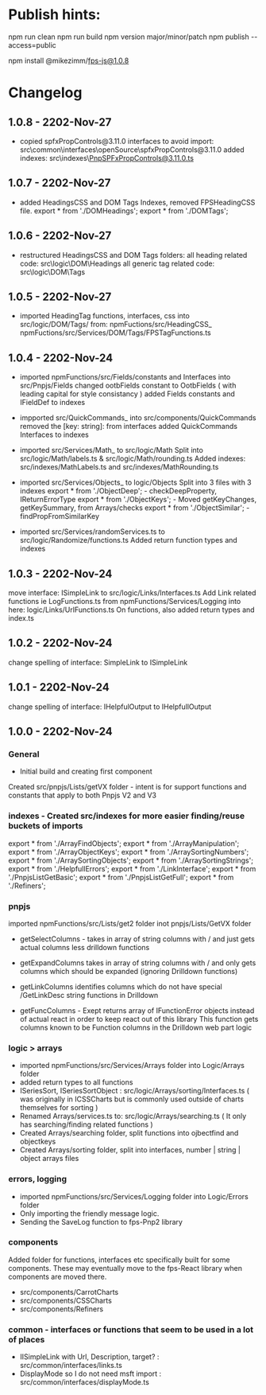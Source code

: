 # Publish hints:

npm run clean
npm run build
npm version major/minor/patch
npm publish --access=public

npm install @mikezimm/fps-js@1.0.8



# Changelog
## 1.0.8 - 2202-Nov-27
- copied spfxPropControls\@3.11.0 interfaces to avoid import:  src\common\interfaces\openSource\spfxPropControls\@3.11.0
    added indexes:  src\indexes\PnpSPFxPropControls@3.11.0.ts

## 1.0.7 - 2202-Nov-27
- added HeadingsCSS and DOM Tags Indexes, removed FPSHeadingCSS file.
    export * from './DOMHeadings';
    export * from './DOMTags';

## 1.0.6 - 2202-Nov-27
- restructured HeadingsCSS and DOM Tags folders:
  all heading related code:  src\logic\DOM\Headings
  all generic tag related code:  src\logic\DOM\Tags

## 1.0.5 - 2202-Nov-27
- imported HeadingTag functions, interfaces, css into src/logic/DOM/Tags/ from:
    npmFuctions/src/HeadingCSS_
    npmFuctions/src/Services/DOM/Tags/FPSTagFunctions.ts


## 1.0.4 - 2202-Nov-24
- imported npmFunctions/src/Fields/constants and Interfaces into src/Pnpjs/Fields
    changed ootbFields constant to OotbFields ( with leading capital for style consistancy )
    added Fields constants and IFieldDef to indexes

- impported src/QuickCommands_ into src/components/QuickCommands
    removed the [key: string]: from interfaces
    added QuickCommands Interfaces to indexes

- imported src/Services/Math_ to src/logic/Math
    Split into src/logic/Math/labels.ts & src/logic/Math/rounding.ts
    Added indexes: src/indexes/MathLabels.ts and src/indexes/MathRounding.ts

- imported src/Services/Objects_ to logic/Objects
    Split into 3 files with 3 indexes
    export * from './ObjectDeep'; - checkDeepProperty, IReturnErrorType
    export * from './ObjectKeys'; - Moved getKeyChanges, getKeySummary, from Arrays/checks
    export * from './ObjectSimilar'; - findPropFromSimilarKey

- imported src/Services/randomServices.ts to src/logic/Randomize/functions.ts
    Added return function types and indexes

## 1.0.3 - 2202-Nov-24
  move interface:  ISimpleLink to src/logic/Links/Interfaces.ts
  Add Link related functions ie LogFunctions.ts from npmFunctions/Services/Logging into here:  logic/Links/UrlFunctions.ts
    On functions, also added return types and index.ts

## 1.0.2 - 2202-Nov-24
  change spelling of interface:  SimpleLink to ISimpleLink

## 1.0.1 - 2202-Nov-24
  change spelling of interface:  IHelpfulOutput to IHelpfullOutput

## 1.0.0 - 2202-Nov-24

### General

- Initial build and creating first component

Created src/pnpjs/Lists/getVX folder - intent is for support functions and constants that apply to both Pnpjs V2 and V3

### indexes - Created src/indexes for more easier finding/reuse buckets of imports
export * from './ArrayFindObjects';
export * from './ArrayManipulation';
export * from './ArrayObjectKeys';
export * from './ArraySortingNumbers';
export * from './ArraySortingObjects';
export * from './ArraySortingStrings';
export * from './HelpfullErrors';
export * from './LinkInterface';
export * from './PnpjsListGetBasic';
export * from './PnpjsListGetFull';
export * from './Refiners';

### pnpjs
imported npmFunctions/src/Lists/get2 folder inot pnpjs/Lists/GetVX folder
- getSelectColumns - 
    takes in array of string columns with / and just gets actual columns less drilldown functions

- getExpandColumns
    takes in array of string columns with / and only gets columns which should be expanded (ignoring Drilldown functions)

- getLinkColumns
    identifies columns which do not have special /GetLinkDesc string functions in Drilldown

- getFuncColumns - Exept returns array of IFunctionError objects instead of actual react in order to keep react out of this library
    This function gets columns known to be Function columns in the Drilldown web part logic

### logic > arrays
- imported npmFunctions/src/Services/Arrays folder into Logic/Arrays folder
- added return types to all functions
- ISeriesSort, ISeriesSortObject   : src/logic/Arrays/sorting/Interfaces.ts ( was originally in ICSSCharts but is commonly used outside of charts themselves for sorting )
- Renamed Arrays/services.ts to:  src/logic/Arrays/searching.ts ( It only has searching/finding related functions )
- Created Arrays/searching folder, split functions into ojbectfind and objectkeys
- Created Arrays/sorting folder, split into interfaces, number | string | object arrays files

### errors, logging
- imported npmFunctions/src/Services/Logging folder into Logic/Errors folder
- Only importing the friendly message logic.
- Sending the SaveLog function to fps-Pnp2 library

### components
Added folder for functions, interfaces etc specifically built for some components.  These may eventually move to the fps-React library when components are moved there.
- src/components/CarrotCharts
- src/components/CSSCharts
- src/components/Refiners

### common - interfaces or functions that seem to be used in a lot of places
- IISimpleLink with Url, Description, target? :  src/common/interfaces/links.ts
- DisplayMode so I do not need msft import : src/common/interfaces/displayMode.ts